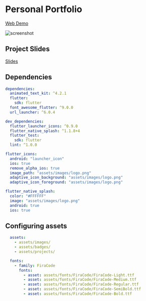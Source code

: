 # Personal Portfolio

[Web Demo](https://mohamedibrahim.surge.sh/)

![screenshot](https://user-images.githubusercontent.com/26859947/121120957-a9ce2200-c7ec-11eb-93bf-debf2805bcca.png)

## Project Slides
[Slides](https://drive.google.com/file/d/1_gef3IUNgt25cnYvB_vA3YqavjdqoMVY/view?usp=sharing)

## Dependencies
```yaml
dependencies:
  animated_text_kit: ^4.2.1
  flutter:
    sdk: flutter
  font_awesome_flutter: ^9.0.0
  url_launcher: ^6.0.4

dev_dependencies:
  flutter_launcher_icons: ^0.9.0
  flutter_native_splash: ^1.1.8+4
  flutter_test:
    sdk: flutter
  lint: ^1.0.0

flutter_icons:
  android: "launcher_icon"
  ios: true
  remove_alpha_ios: true
  image_path: "assets/images/logo.png"
  adaptive_icon_background: "assets/images/logo.png"
  adaptive_icon_foreground: "assets/images/logo.png"

flutter_native_splash:
  color: "#FFFFFF"
  image: "assets/images/logo.png"
  android: true
  ios: true
```

## Configuring assets
```yaml
  assets:
    - assets/images/
    - assets/badges/
    - assets/projects/

  fonts:
    - family: FiraCode
      fonts:
        - asset: assets/fonts/FiraCode/FiraCode-Light.ttf
        - asset: assets/fonts/FiraCode/FiraCode-Medium.ttf
        - asset: assets/fonts/FiraCode/FiraCode-Regular.ttf
        - asset: assets/fonts/FiraCode/FiraCode-SemiBold.ttf
        - asset: assets/fonts/FiraCode/FiraCode-Bold.ttf
```

